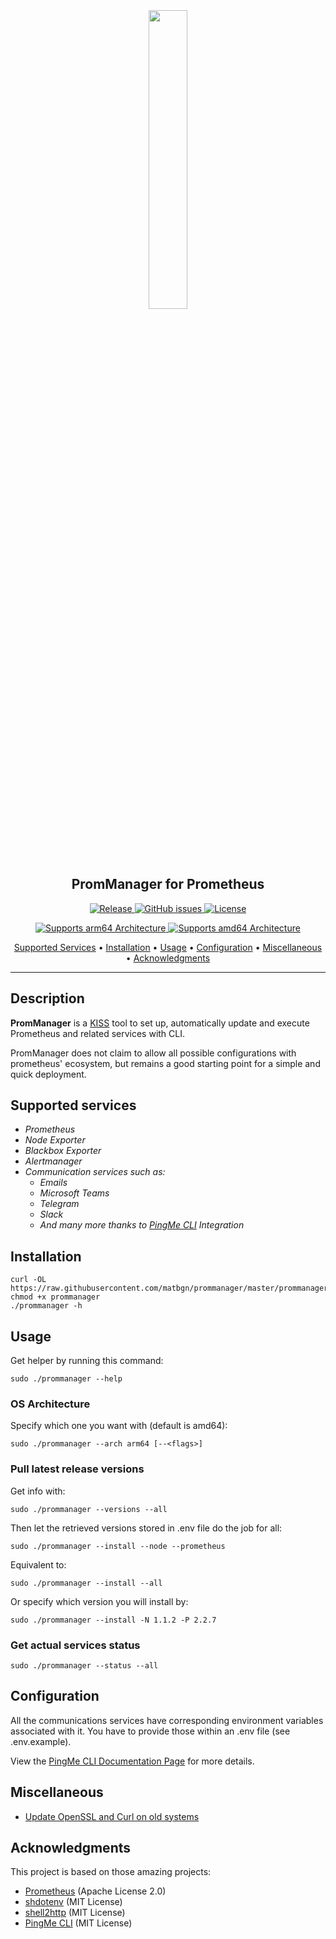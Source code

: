 <!-- markdownlint-disable MD033 -->
<!-- markdownlint-disable-next-line -->
<h2 align="center">
  <br>
  <p align="center"><img width=35% alt="" src="https://raw.githubusercontent.com/matbgn/prommanager/master/docs/img/prommanager_logo.svg"></p>
PromManager for Prometheus
</h2>

<p align="center">
   <a href="https://github.com/matbgn/prommanager/releases">
   <img alt="Release" src="https://img.shields.io/github/v/release/matbgn/prommanager">
   <a href="https://github.com/matbgn/prommanager/issues">
   <img alt="GitHub issues" src="https://img.shields.io/github/issues/matbgn/prommanager?style=flat-square&logo=github&logoColor=white">
   <a href="https://github.com/matbgn/prommanager/blob/master/LICENSE.md">
   <img alt="License" src="https://img.shields.io/github/license/matbgn/prommanager">
</p>

<p align="center">
    <img alt="Supports arm64 Architecture" src="https://img.shields.io/badge/arm64-yes-green.svg">
    <img alt="Supports amd64 Architecture" src="https://img.shields.io/badge/amd64-yes-green.svg">
</p>

<p align="center">
  <a href="#supported-services">Supported Services</a> •
  <a href="#installation">Installation</a> •
  <a href="#usage">Usage</a> •
  <a href="#configuration">Configuration</a> •
  <a href="#miscellaneous">Miscellaneous</a> •
  <a href="#acknowledgments">Acknowledgments</a>
</p>

---


## Description
**PromManager** is a [KISS](https://en.wikipedia.org/wiki/KISS_principle) tool to set up, automatically update and execute Prometheus and related services with CLI.

PromManager does not claim to allow all possible configurations with prometheus' ecosystem, but remains a good starting point for a simple and quick deployment.

## Supported services

- *Prometheus*
- *Node Exporter*
- *Blackbox Exporter*
- *Alertmanager*
- *Communication services such as:*
  - *Emails*
  - *Microsoft Teams*
  - *Telegram*
  - *Slack*
  - *And many more thanks to [PingMe CLI](https://pingme.lmno.pk/#/services) Integration*

## Installation
    curl -OL https://raw.githubusercontent.com/matbgn/prommanager/master/prommanager
    chmod +x prommanager
    ./prommanager -h

## Usage
Get helper by running this command:

    sudo ./prommanager --help

### OS Architecture
Specify which one you want with (default is amd64):

    sudo ./prommanager --arch arm64 [--<flags>]

### Pull latest release versions
Get info with:

    sudo ./prommanager --versions --all

Then let the retrieved versions stored in .env file do the job for all:

    sudo ./prommanager --install --node --prometheus

Equivalent to:

    sudo ./prommanager --install --all

Or specify which version you will install by:

    sudo ./prommanager --install -N 1.1.2 -P 2.2.7

### Get actual services status

    sudo ./prommanager --status --all

## Configuration

All the communications services have corresponding environment variables associated with it. You
have to provide those within an .env file (see .env.example).

View the [PingMe CLI Documentation Page](https://pingme.lmno.pk/#/services) for more
details.

## Miscellaneous

- [Update OpenSSL and Curl on old systems](update_ssl_curl_on_old_systems.md)

## Acknowledgments

This project is based on those amazing projects:
- [Prometheus](https://github.com/prometheus/) (Apache License 2.0)
- [shdotenv](https://github.com/ko1nksm/shdotenv) (MIT License)
- [shell2http](https://github.com/msoap/shell2http) (MIT License)
- [PingMe CLI](https://github.com/nikoksr/notify) (MIT License)

